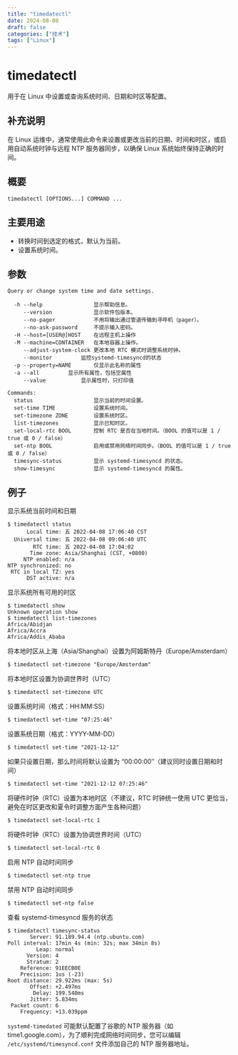 ```yaml
---
title: "timedatectl"
date: 2024-08-08
draft: false
categories: ["技术"]
tags: ["Linux"]
---
```

timedatectl
===

用于在 Linux 中设置或查询系统时间、日期和时区等配置。

## 补充说明

在 Linux 运维中，通常使用此命令来设置或更改当前的日期、时间和时区，或启用自动系统时钟与远程 NTP 服务器同步，以确保 Linux 系统始终保持正确的时间。

## 概要

```shell
timedatectl [OPTIONS...] COMMAND ...
```

## 主要用途

- 转换时间到选定的格式，默认为当前。
- 设置系统时间。

## 参数

```shell
Query or change system time and date settings.

  -h --help                显示帮助信息。
     --version             显示软件包版本。
     --no-pager            不用将输出通过管道传输到寻呼机（pager）。
     --no-ask-password     不提示输入密码。
  -H --host=[USER@]HOST    在远程主机上操作
  -M --machine=CONTAINER   在本地容器上操作。
     --adjust-system-clock 更改本地 RTC 模式时调整系统时钟。
     --monitor		   监控systemd-timesyncd的状态
  -p --property=NAME       仅显示此名称的属性
  -a --all		   显示所有属性，包括空属性
     --value		   显示属性时，只打印值

Commands:
  status                   显示当前的时间设置。
  set-time TIME            设置系统时间。
  set-timezone ZONE        设置系统时区。
  list-timezones           显示已知时区。
  set-local-rtc BOOL       控制 RTC 是否在当地时间。（BOOL 的值可以是 1 / true 或 0 / false）
  set-ntp BOOL             启用或禁用网络时间同步。（BOOL 的值可以是 1 / true 或 0 / false）
  timesync-status          显示 systemd-timesyncd 的状态。
  show-timesync            显示 systemd-timesyncd 的属性。
```

## 例子

显示系统当前时间和日期

```shell
$ timedatectl status
      Local time: 五 2022-04-08 17:06:40 CST
  Universal time: 五 2022-04-08 09:06:40 UTC
        RTC time: 五 2022-04-08 17:04:02
       Time zone: Asia/Shanghai (CST, +0800)
     NTP enabled: n/a
NTP synchronized: no
 RTC in local TZ: yes
      DST active: n/a
```

显示系统所有可用的时区

```shell
$ timedatectl show
Unknown operation show
$ timedatectl list-timezones
Africa/Abidjan
Africa/Accra
Africa/Addis_Ababa
```

将本地时区从上海（Asia/Shanghai）设置为阿姆斯特丹（Europe/Amsterdam）

```shell
$ timedatectl set-timezone "Europe/Amsterdam"
```

将本地时区设置为协调世界时（UTC）

```shell
$ timedatectl set-timezone UTC
```

设置系统时间（格式：HH:MM:SS）

```shell
$ timedatectl set-time "07:25:46"
```

设置系统日期（格式：YYYY-MM-DD）

```shell
$ timedatectl set-time "2021-12-12"
```

如果只设置日期，那么时间将默认设置为 “00:00:00″（建议同时设置日期和时间）

```shell
$ timedatectl set-time "2021-12-12 07:25:46"
```

将硬件时钟（RTC）设置为本地时区（不建议，RTC 时钟统一使用 UTC 更恰当，避免在时区更改和夏令时调整方面产生各种问题）

```shell
$ timedatectl set-local-rtc 1
```

将硬件时钟（RTC）设置为协调世界时间（UTC）

```shell
$ timedatectl set-local-rtc 0
```

启用 NTP 自动时间同步

```shell
$ timedatectl set-ntp true
```

禁用 NTP 自动时间同步

```shell
$ timedatectl set-ntp false
```

查看 systemd-timesyncd 服务的状态

```shell
$ timedatectl timesync-status
       Server: 91.189.94.4 (ntp.ubuntu.com)
Poll interval: 17min 4s (min: 32s; max 34min 8s)
         Leap: normal
      Version: 4
      Stratum: 2
    Reference: 91EECB0E
    Precision: 1us (-23)
Root distance: 29.922ms (max: 5s)
       Offset: +2.497ms
        Delay: 199.540ms
       Jitter: 5.834ms
 Packet count: 6
    Frequency: +13.039ppm
```

`systemd-timedated` 可能默认配置了谷歌的 NTP 服务器（如 time1.google.com），为了顺利完成网络时间同步，您可以编辑 `/etc/systemd/timesyncd.conf` 文件添加自己的 NTP 服务器地址。
